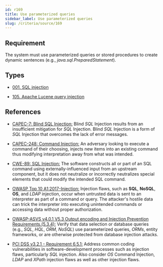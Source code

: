 ```yaml
---
id: r169
title: Use parameterized queries
sidebar_label: Use parameterized queries
slug: /criteria/source/169
---
```


## Requirement

The system must use parameterized queries or stored procedures
to create dynamic sentences (e.g., *java.sql.PreparedStatement*).

## Types

- [001. SQL injection](/types/001)

- [105. Apache Lucene query injection](/types/105)

## References

- [CAPEC-7: Blind SQL Injection:](http://capec.mitre.org/data/definitions/7.html)
Blind *SQL* Injection results from an insufficient mitigation for *SQL*
Injection.
Blind *SQL* Injection is a form of *SQL* Injection that overcomes the lack of
error messages.

- [CAPEC-248: Command Injection:](http://capec.mitre.org/data/definitions/248.html)
An adversary looking to execute a command of their choosing,
injects new items into an existing command thus modifying interpretation away
from what was intended.

- [CWE-89: SQL Injection:](https://cwe.mitre.org/data/definitions/89.html)
The software constructs all or part of an SQL command using
externally-influenced input from an upstream component,
but it does not neutralize or incorrectly neutralizes special elements that
could modify the intended SQL command.

- [OWASP Top 10 A1:2017-Injection:](https://owasp.org/www-project-top-ten/OWASP_Top_Ten_2017/Top_10-2017_A1-Injection)
Injection flaws, such as **SQL**, **NoSQL**, **OS**, and *LDAP* injection,
occur when untrusted data is sent to an interpreter as part of a command or
query.
The attacker's hostile data can trick the interpreter into executing unintended
commands or accessing data without proper authorization.

- [OWASP-ASVS v4.0.1 V5.3 Output encoding and Injection Prevention Requirements.(5.3.4):](https://owasp.org/www-project-application-security-verification-standard/)
Verify that data selection or database queries
(e.g., *SQL*, *HQL*, *ORM*, *NoSQL*) use parameterized queries, *ORMs*,
entity frameworks, or are otherwise protected from database injection attacks.

- [PCI DSS v3.2.1 - Requirement 6.5.1:](https://www.pcisecuritystandards.org/documents/PCI_DSS_v3-2-1.pdf)
Address common coding vulnerabilities in software-development processes such as
injection flaws, particularly *SQL* injection.
Also consider *OS* Command Injection, *LDAP* and *XPath* injection flaws as
well as other injection flaws.
